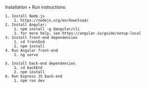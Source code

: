 
Installation + Run instructions:


    1. Install Node.js
        1. https://nodejs.org/en/download/
    2. Install Angular:
        1. npm install -g @angular/cli
        2. for more help, see https://angular.io/guide/setup-local
    3. Install front-end dependencies
        1. cd frontEnd
        2. npm install
    4. Run Angular front-end
        1. ng serve

    5. Install back-end dependencies
        1. cd backEnd
        2. npm install
    6. Run Express JS back-end
        1. npm run dev